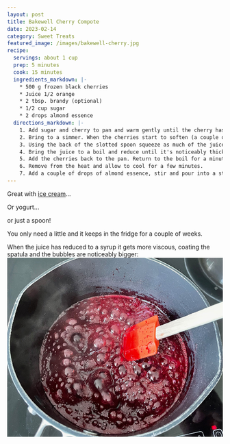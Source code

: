 ```yaml
---
layout: post
title: Bakewell Cherry Compote
date: 2023-02-14
category: Sweet Treats
featured_image: /images/bakewell-cherry.jpg
recipe:
  servings: about 1 cup
  prep: 5 minutes
  cook: 15 minutes
  ingredients_markdown: |-
    * 500 g frozen black cherries
    * Juice 1/2 orange
    * 2 tbsp. brandy (optional)
    * 1/2 cup sugar
    * 2 drops almond essence
  directions_markdown: |-
    1. Add sugar and cherry to pan and warm gently until the cherry has defrosted and the sugar dissolved.
    2. Bring to a simmer. When the cherries start to soften (a couple of minutes should do) lift the cherries from the juice and transfer to a bowl with a slotted spoon.
    3. Using the back of the slotted spoon squeeze as much of the juice as you can back into the pan.
    4. Bring the juice to a boil and reduce until it's noticeably thicker and more syrup like.
    5. Add the cherries back to the pan. Return to the boil for a minute or so.
    6. Remove from the heat and allow to cool for a few minutes.
    7. Add a couple of drops of almond essence, stir and pour into a sterilised jar.
---
```

Great with [ice cream](/sweet%20treats/2023/02/28/vanilla-ice-cream/)...

Or yogurt...

or just a spoon!

You only need a little and it keeps in the fridge for a couple of weeks.

When the juice has reduced to a syrup it gets more viscous, coating the spatula and the bubbles are noticeably bigger:
![The reduced syrup stage](/images/bakewell-cherry-pan.jpg "Reduce syrup")